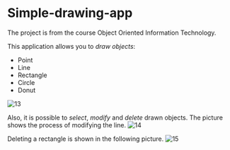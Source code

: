 # Simple-drawing-app
The project is from the course Object Oriented Information Technology.

This application allows you to *draw objects*:
* Point
* Line
* Rectangle
* Circle
* Donut

![13](https://user-images.githubusercontent.com/61964257/145093509-5b7f8377-84c1-4b79-b47f-9915426485fd.PNG)

Also, it is possible to *select*, *modify* and *delete* drawn objects. The picture shows the process of modifying the line.
![14](https://user-images.githubusercontent.com/61964257/145093512-bef77abb-cec5-470e-958c-057edc1cf085.PNG)

Deleting a rectangle is shown in the following picture.
![15](https://user-images.githubusercontent.com/61964257/145093513-7a2433c8-9ad7-422a-b654-3131242b4cb2.PNG)

